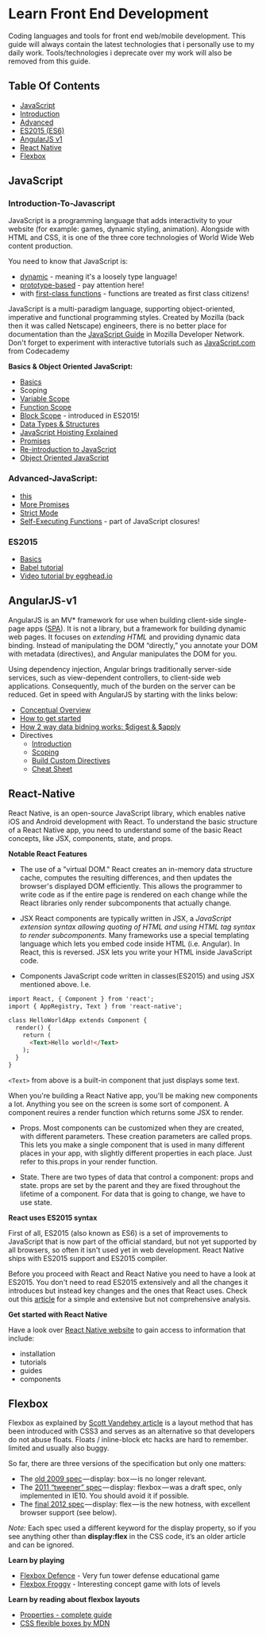 # Learn Front End Development
Coding languages and tools for front end web/mobile development.
This guide will always contain the latest technologies that i personally use to my daily work.
Tools/technologies i deprecate over my work will also be removed from this guide.

## Table Of Contents

* [JavaScript](#javascript)
 * [Introduction](#introduction-to-javascript)
 * [Advanced](#advanced-javascript)
 * [ES2015 (ES6)](#es2015)
* [AngularJS v1](#angularjs-v1)
* [React Native](#react-native)
* [Flexbox](#flexbox)

## JavaScript

### Introduction-To-Javascript
JavaScript is a programming language that adds interactivity to your website (for example: games, dynamic styling, animation). Alongside with HTML and CSS, it is one of the three core technologies of World Wide Web content production. 

You need to know that JavaScript is:

* [dynamic](https://en.wikipedia.org/wiki/Dynamic_programming_language) - meaning it's a loosely type language!
* [prototype-based](https://en.wikipedia.org/wiki/Prototype-based_programming) - pay attention here!
* with [first-class functions](https://en.wikipedia.org/wiki/First-class_function) - functions are treated as first class citizens!

JavaScript is a multi-paradigm language, supporting object-oriented, imperative and functional programming styles.
Created by Mozilla (back then it was called Netscape) engineers, there is no better place for documentation than the [JavaScript Guide](https://developer.mozilla.org/en-US/docs/Web/JavaScript/Guide) in Mozilla Developer Network. Don't forget to experiment with interactive tutorials such as [JavaScript.com](https://www.javascript.com/) from Codecademy

**Basics & Object Oriented JavaScript:**
* [Basics](https://developer.mozilla.org/en-US/Learn/Getting_started_with_the_web/JavaScript_basics)
* Scoping
 * [Variable Scope](https://developer.mozilla.org/en-US/docs/Web/JavaScript/Guide/Grammar_and_types#Variable_scope)
 * [Function Scope](https://developer.mozilla.org/en-US/docs/Web/JavaScript/Guide/Functions#Function_scope)
 * [Block Scope](https://developer.mozilla.org/en-US/docs/Web/JavaScript/Reference/Statements/let) - introduced in ES2015!
* [Data Types & Structures](https://developer.mozilla.org/en-US/docs/Web/JavaScript/Data_structures)
* [JavaScript Hoisting Explained](http://code.tutsplus.com/tutorials/javascript-hoisting-explained--net-15092)
* [Promises](https://www.promisejs.org/)
* [Re-introduction to JavaScript](https://developer.mozilla.org/en-US/docs/Web/JavaScript/A_re-introduction_to_JavaScript)
* [Object Oriented JavaScript](https://developer.mozilla.org/en-US/docs/Web/JavaScript/Introduction_to_Object-Oriented_JavaScript)

### Advanced-JavaScript:
* [this](https://developer.mozilla.org/en-US/docs/Web/JavaScript/Reference/Operators/this)
* [More Promises](https://developer.mozilla.org/en-US/docs/Web/JavaScript/Reference/Global_Objects/Promise)
* [Strict Mode](https://developer.mozilla.org/en-US/docs/Web/JavaScript/Reference/Strict_mode)
* [Self-Executing Functions](http://markdalgleish.com/2011/03/self-executing-anonymous-functions/) - part of JavaScript closures!

### ES2015
* [Basics](https://www.martin-brennan.com/es6-basics/)
* [Babel tutorial](https://babeljs.io/docs/learn-es2015/) 
* [Video tutorial by egghead.io](https://egghead.io/courses/learn-es6-ecmascript-2015?utm_source=drip&utm_medium=email&utm_campaign=learn-es6)

## AngularJS-v1
AngularJS is an MV* framework for use when building client-side single-page apps ([SPA](https://en.wikipedia.org/wiki/Single-page_application)). It is not a library, but a framework for building dynamic web pages. It focuses on *extending HTML* and providing dynamic data binding. Instead of manipulating the DOM “directly,” you annotate your DOM with metadata (directives), and Angular manipulates the DOM for you.

Using dependency injection, Angular brings traditionally server-side services, such as view-dependent controllers, to client-side web applications. Consequently, much of the burden on the server can be reduced. Get in speed with AngularJS by starting with the links below:

* [Conceptual Overview](https://docs.angularjs.org/guide/concepts)
* [How to get started](http://www.ng-newsletter.com/posts/beginner2expert-how_to_start.html)
* [How 2 way data bidning works: $digest & $apply](https://www.sitepoint.com/understanding-angulars-apply-digest/)
* Directives
  * [Introduction](http://www.ng-newsletter.com/posts/beginner2expert-directives.html)
  * [Scoping](https://github.com/angular/angular.js/wiki/Understanding-Scopes)
  * [Build Custom Directives](http://www.ng-newsletter.com/posts/directives.html)
  * [Cheat Sheet](https://d2eip9sf3oo6c2.cloudfront.net/pdf/egghead-io-directive-definition-object-cheat-sheet.pdf?__s=n5ryciokbigwwwkvvwhc)


## React-Native
React Native, is an open-source JavaScript library, which enables native iOS and Android development with React. To understand the basic structure of a React Native app, you need to understand some of the basic React concepts, like JSX, components, state, and props.

**Notable React Features**
- The use of a "virtual DOM."
React creates an in-memory data structure cache, computes the resulting differences, and then updates the browser's displayed DOM efficiently. This allows the programmer to write code as if the entire page is rendered on each change while the React libraries only render subcomponents that actually change.

- JSX
React components are typically written in JSX, a *JavaScript extension syntax allowing quoting of HTML and using HTML tag syntax to render subcomponents.* Many frameworks use a special templating language which lets you embed code inside HTML (i.e. Angular). In React, this is reversed. JSX lets you write your HTML inside JavaScript code. 

- Components
JavaScript code written in classes(ES2015) and using JSX mentioned above. I.e.
```html
import React, { Component } from 'react';
import { AppRegistry, Text } from 'react-native';

class HelloWorldApp extends Component {
  render() {
    return (
      <Text>Hello world!</Text>
    );
  }
}
```

```<Text>``` from above is a built-in component that just displays some text.

When you're building a React Native app, you'll be making new components a lot. Anything you see on the screen is some sort of component. A component reuires a render function which returns some JSX to render.

- Props.
Most components can be customized when they are created, with different parameters. These creation parameters are called props. This lets you make a single component that is used in many different places in your app, with slightly different properties in each place. Just refer to this.props in your render function.

- State.
There are two types of data that control a component: props and state. props are set by the parent and they are fixed throughout the lifetime of a component. For data that is going to change, we have to use state.


**React uses ES2015 syntax**

First of all, ES2015 (also known as ES6) is a set of improvements to JavaScript that is now part of the official standard, but not yet supported by all browsers, so often it isn't used yet in web development. React Native ships with ES2015 support and ES2015 compiler.

Before you proceed with React and React Native you need to have a look at ES2015. You don't need to read ES2015 extensively and all the changes it introduces but instead key changes and the ones that React uses. Check out this [article](https://www.martin-brennan.com/es6-basics/) for a simple and extensive but not comprehensive analysis. 

**Get started with React Native**

Have a look over [React Native website](https://facebook.github.io/react-native/docs/view.html) to gain access to information that include:
- installation
- tutorials
- guides
- components

## Flexbox
Flexbox as explained by [Scott Vandehey article](https://medium.com/@spaceninja/what-is-flexbox-6aed968555ef#.ullxjk8qp) is a layout method that has been introduced with CSS3 and serves as an alternative so that developers do not abuse floats. Floats / inline-block etc hacks are hard to remember. limited and usually also buggy. 

So far, there are three versions of the specification but only one matters: 
* The [old 2009 spec](https://www.w3.org/TR/2012/WD-css3-flexbox-20120322/) — display: box — is no longer relevant.
* The [2011 “tweener” spec](https://www.w3.org/TR/2012/WD-css3-flexbox-20120322/) — display: flexbox — was a draft spec, only implemented in IE10. You should avoid it if possible.
* The [final 2012 spec](https://www.w3.org/TR/css-flexbox-1/) — display: flex — is the new hotness, with excellent browser support (see below).

*Note:* Each spec used a different keyword for the display property, so if you see anything other than **display:flex** in the CSS code, it’s an older article and can be ignored.

**Learn by playing**
* [Flexbox Defence](http://www.flexboxdefense.com/) - Very fun tower defense educational game
* [Flexbox Froggy](http://www.flexboxdefense.com/) - Interesting concept game with lots of levels

**Learn by reading about flexbox layouts**
* [Properties - complete guide](https://css-tricks.com/snippets/css/a-guide-to-flexbox/)
* [CSS flexible boxes by MDN](https://developer.mozilla.org/en-US/docs/Web/CSS/CSS_Flexible_Box_Layout/Using_CSS_flexible_boxes)
